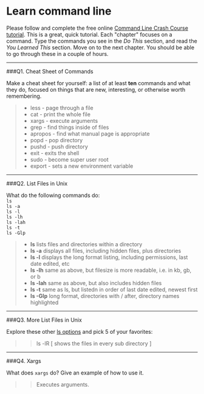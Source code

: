 # Learn command line

Please follow and complete the free online [Command Line Crash Course
tutorial](http://cli.learncodethehardway.org/book/). This is a great,
quick tutorial. Each "chapter" focuses on a command. Type the commands
you see in the _Do This_ section, and read the _You Learned This_
section. Move on to the next chapter. You should be able to go through
these in a couple of hours.

---

###Q1.  Cheat Sheet of Commands  

Make a cheat sheet for yourself: a list of at least **ten** commands and what they do, focused on things that are new, interesting, or otherwise worth remembering.

> * less - page through a file
> * cat - print the whole file
> * xargs - execute arguments
> * grep - find things inside of files
> * apropos - find what manual page is appropriate
> * popd - pop directory
> * pushd - push directory
> * exit - exits the shell
> * sudo - become super user root
> * export - sets a new environment variable

---

###Q2.  List Files in Unix   

What do the following commands do:  
`ls`  
`ls -a`  
`ls -l`  
`ls -lh`  
`ls -lah`  
`ls -t`  
`ls -Glp`  

> * **ls** lists files and directories within a directory
> * **ls -a** displays all files, including hidden files, plus directories 
> * **ls -l** displays the long format listing, including permissions, last date edited, etc
> * **ls -lh** same as above, but filesize is more readable, i.e. in kb, gb, or b
> * **ls -lah** same as above, but also includes hidden files
> * **ls -t** same as ls, but listedn in order of last date edited, newest first
> * **ls -Glp** long format, directories with / after, directory names highlighted


---

###Q3.  More List Files in Unix  

Explore these other [ls options](http://www.techonthenet.com/unix/basic/ls.php) and pick 5 of your favorites:

> > ls -lR [ shows the files in every sub directory ] 
> >
> >
> >
> >


---

###Q4.  Xargs   

What does `xargs` do? Give an example of how to use it.

> > Executes arguments. 

 


